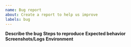 ```yaml
---
name: Bug report
about: Create a report to help us improve
labels: bug
---
```


**Describe the bug**
**Steps to reproduce**
**Expected behavior**
**Screenshots/Logs**
**Environment**